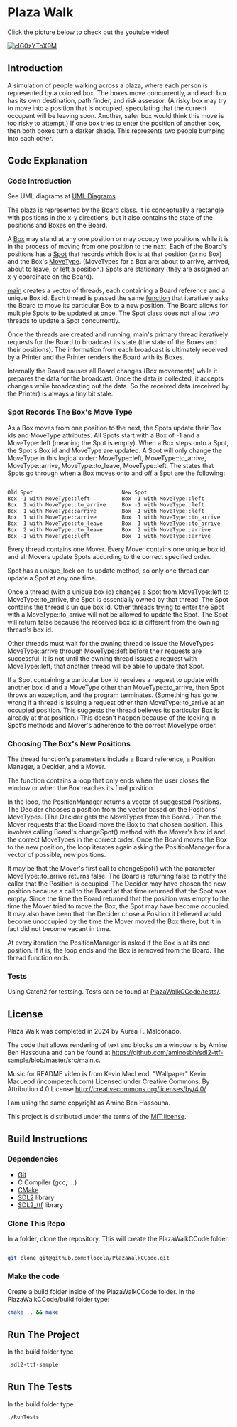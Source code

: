 # Plaza Walk
Click the picture below to check out the youtube video!

[![clG0zYToX9M](https://img.youtube.com/vi/clG0zYToX9M/0.jpg)](https://www.youtube.com/watch?v=clG0zYToX9M)
## Introduction

A simulation of people walking across a plaza, where each person is represented by a colored box. The boxes move concurrently, and each box has its own destination, path finder, and risk assessor. (A risky box may try to move into a position that is occupied, speculating that the current occupant will be leaving soon. Another, safer box would think this move is too risky to attempt.) If one box tries to enter the position of another box, then both boxes turn a darker shade. This represents two people bumping into each other.

## Code Explanation

### Code Introduction

See UML diagrams at [UML Diagrams](UMLDiagrams.pdf).

The plaza is represented by the [Board class](src/Board.h). It is conceptually a rectangle with positions in the x-y directions, but it also contains the state of the positions and Boxes on the Board.

A [Box](src/Box.h) may stand at any one position or may occupy two positions while it is in the process of moving from one position to the next. Each of the Board's positions has a [Spot](src/Spot.h) that records which Box is at that position (or no Box) and the Box's [MoveType](src/MoveType.h). (MoveTypes for a Box are: about to arrive, arrived, about to leave, or left a position.) Spots are stationary (they are assigned an x-y coordinate on the Board).

[main](src/main.cpp#L121) creates a vector of threads, each containing a Board reference and a unique Box id. Each thread is passed the same [function](src/Threader.cpp) that iteratively asks the Board to move its particular Box to a new position. The Board allows for multiple Spots to be updated at once. The Spot class does not allow two threads to update a Spot concurrently.

Once the threads are created and running, main's primary thread iteratively requests for the Board to broadcast its state (the state of the Boxes and their positions). The information from each broadcast is ultimately received by a Printer and the Printer renders the Board with its Boxes.

Internally the Board pauses all Board changes (Box movements) while it prepares the data for the broadcast. Once the data is collected, it accepts changes while broadcasting out the data. So the received data (received by the Printer) is always a tiny bit stale.

### Spot Records The Box's Move Type

As a Box moves from one position to the next, the Spots update their Box ids and MoveType attributes. All Spots start with a Box of -1 and a MoveType::left (meaning the Spot is empty). When a Box steps onto a Spot, the Spot's Box id and MoveType are updated.  A Spot will only change the MoveType in this logical order: MoveType::left, MoveType::to_arrive, MoveType::arrive, MoveType::to_leave, MoveType::left. The states that Spots go through when a Box moves onto and off a Spot are the following:
<pre><code>
Old Spot                            New Spot
Box -1 with MoveType::left          Box -1 with MoveType::left
Box  1 with MoveType::to_arrive     Box -1 with MoveType::left 
Box  1 with MoveType::arrive        Box -1 with MoveType::left
Box  1 with MoveType::arrive        Box  1 with MoveType::to_arrive
Box  1 with MoveType::to_leave      Box  1 with MoveType::to_arrive
Box  2 with MoveType::to_leave      Box  2 with MoveType::arrive
Box -1 with MoveType::left          Box  1 with MoveType::arrive
</code></pre>

Every thread contains one Mover. Every Mover contains one unique box id, and all Movers update Spots according to the correct specified order.

Spot has a unique_lock on its update method, so only one thread can update a Spot at any one time.

Once a thread (with a unique box id) changes a Spot from MoveType::left to MoveType::to_arrive, the Spot is essentially owned by that thread. The Spot contains the thread's unique box id. Other threads trying to enter the Spot with a MoveType::to_arrive will not be allowed to update the Spot. The Spot will return false because the received box id is different from the owning thread's box id.

Other threads must wait for the owning thread to issue the MoveTypes MoveType::arrive through MoveType::left before their requests are successful. It is not until the owning thread issues a request with MoveType::left, that another thread will be able to update that Spot. 

If a Spot containing a particular box id receives a request to update with another box id and a MoveType other than MoveType::to_arrive, then Spot throws an exception, and the program terminates. (Something has gone wrong if a thread is issuing a request other than MoveType::to_arrive at an occupied position. This suggests the thread believes its particular Box is already at that position.) This doesn't happen because of the locking in Spot's methods and Mover's adherence to the correct MoveType order.

### Choosing The Box's New Positions

The thread function's parameters include a Board reference, a Position Manager, a Decider, and a Mover.

The function contains a loop that only ends when the user closes the window or when the Box reaches its final position.

In the loop, the PositionManager returns a vector of suggested Positions.  The Decider chooses a position from the vector based on the Positions' MoveTypes. (The Decider gets the MoveTypes from the Board.) Then the Mover requests that the Board move the Box to that chosen position. This involves calling Board's changeSpot() method with the Mover's box id and the correct MoveTypes in the correct order. Once the Board moves the Box to the new position, the loop iterates again asking the PositionManager for a vector of possible, new positions.

It may be that the Mover's first call to changeSpot() with the parameter MoveType::to_arrive returns false. The Board is returning false to notify the caller that the Position is occupied. The Decider may have chosen the new position because a call to the Board at that time returned that the Spot was empty. Since the time the Board returned that the position was empty to the time the Mover tried to move the Box, the Spot may have become occupied. It may also have been that the Decider chose a Position it believed would become unoccupied by the time the Mover moved the Box there, but it in fact did not become vacant in time.

At every iteration the PositionManager is asked if the Box is at its end position. If it is, the loop ends and the Box is removed from the Board. The thread function ends.

### Tests

Using Catch2 for testsing. Tests can be found at [PlazaWalkCCode/tests/](tests/).

## License
Plaza Walk was completed in 2024 by Aurea F. Maldonado.

The code that allows rendering of text and blocks on a window is by Amine Ben Hassouna and can be found at https://github.com/aminosbh/sdl2-ttf-sample/blob/master/src/main.c.

Music for README video is from Kevin MacLeod. 
"Wallpaper" Kevin MacLeod (incompetech.com)
Licensed under Creative Commons: By Attribution 4.0 License
http://creativecommons.org/licenses/by/4.0/

I am using the same copyright as Amine Ben Hassouna.

This project is distributed under the terms of the [MIT license](LICENSE).

## Build Instructions

### Dependencies

- [Git][]
- C Compiler (gcc, ...)
- [CMake][]
- [SDL2][SDL] library
- [SDL2_ttf][] library

### Clone This Repo

In a folder, clone the repository. This will create the PlazaWalkCCode folder.

```sh

git clone git@github.com:flocela/PlazaWalkCCode.git
```

### Make the code

Create a build folder inside of the PlazaWalkCCode folder. In the PlazaWalkCCode/build folder type:
```sh
cmake .. && make
```

## Run The Project

In the build folder type

```sh
.sdl2-ttf-sample
```

## Run The Tests

In the build folder type
```sh
./RunTests
```



[SDL]: https://www.libsdl.org
[CMake]: https://cmake.org
[Git]: https://git-scm.com
[SDL2_image]: https://www.libsdl.org/projects/SDL_image
[SDL2_ttf]: https://www.libsdl.org/projects/SDL_ttf
